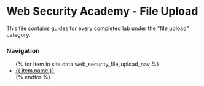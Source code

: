 # Web Security Academy - File Upload

This file contains guides for every completed lab under the "file upload" category.

### Navigation
<ul>
  {% for item in site.data.web_security_file_upload_nav %}
    <li>
      <a href="{{ site.url }}{{ site.baseurl }}{{ item.link }}"> {{ item.name }} </a>
    </li>
  {% endfor %}
</ul>
